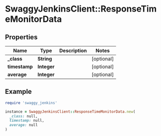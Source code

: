 # SwaggyJenkinsClient::ResponseTimeMonitorData

## Properties

| Name | Type | Description | Notes |
| ---- | ---- | ----------- | ----- |
| **_class** | **String** |  | [optional] |
| **timestamp** | **Integer** |  | [optional] |
| **average** | **Integer** |  | [optional] |

## Example

```ruby
require 'swaggy_jenkins'

instance = SwaggyJenkinsClient::ResponseTimeMonitorData.new(
  _class: null,
  timestamp: null,
  average: null
)
```

